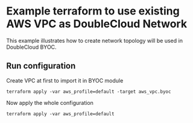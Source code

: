 # Example terraform to use existing AWS VPC as DoubleCloud Network

This example illustrates how to create network topology will be used in DoubleCloud BYOC.

## Run configuration
Create VPC at first to import it in BYOC module
```shell
terraform apply -var aws_profile=default -target aws_vpc.byoc
```
Now apply the whole configuration
```shell
terraform apply -var aws_profile=default
```
